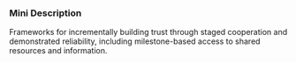 ### Mini Description

Frameworks for incrementally building trust through staged cooperation and demonstrated reliability, including milestone-based access to shared resources and information.
